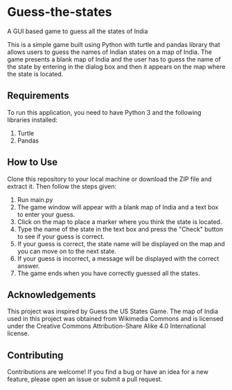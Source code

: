 # Guess-the-states
A GUI based game to guess all the states of India

This is a simple game built using Python with turtle and pandas library that allows users to guess the names of Indian states on a map of India. The game presents a blank map of India and the user has to guess the name of the state by entering in the dialog box and then it appears on the map where the state is located.

## Requirements

To run this application, you need to have Python 3 and the following libraries installed:

1. Turtle
2. Pandas

## How to Use

Clone this repository to your local machine or download the ZIP file and extract it. Then follow the steps given:

1. Run main.py
2. The game window will appear with a blank map of India and a text box to enter your guess.
3. Click on the map to place a marker where you think the state is located.
4. Type the name of the state in the text box and press the "Check" button to see if your guess is correct.
5. If your guess is correct, the state name will be displayed on the map and you can move on to the next state.
6. If your guess is incorrect, a message will be displayed with the correct answer.
7. The game ends when you have correctly guessed all the states.

## Acknowledgements

This project was inspired by Guess the US States Game.
The map of India used in this project was obtained from Wikimedia Commons and is licensed under the Creative Commons Attribution-Share Alike 4.0 International license.

## Contributing

Contributions are welcome! If you find a bug or have an idea for a new feature, please open an issue or submit a pull request.
